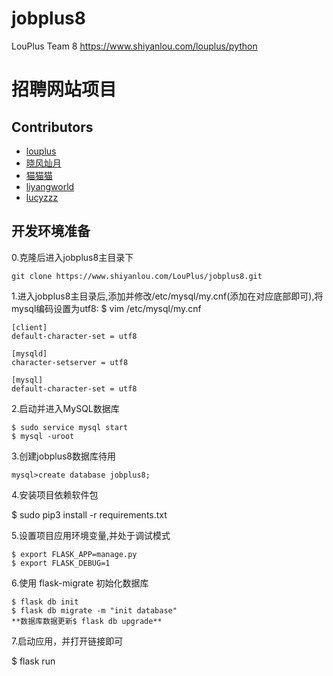 # jobplus8
LouPlus Team 8 https://www.shiyanlou.com/louplus/python

# 招聘网站项目

## Contributors

* [louplus](https://github.com/louplus)
* [晓风灿月](https://github.com/chencancool)
* [猫猫猫](https://github.com/44cat)
* [liyangworld](https://github.com/liyangworld)
* [lucyzzz](https://github.com/lucyzzz)

## 开发环境准备
0.克隆后进入jobplus8主目录下
```
git clone https://www.shiyanlou.com/LouPlus/jobplus8.git
```

1.进入jobplus8主目录后,添加并修改/etc/mysql/my.cnf(添加在对应底部即可),将mysql编码设置为utf8:
$ vim /etc/mysql/my.cnf
```
[client]
default-character-set = utf8

[mysqld]
character-setserver = utf8

[mysql]
default-character-set = utf8
```
2.启动并进入MySQL数据库
```
$ sudo service mysql start
$ mysql -uroot
```
3.创建jobplus8数据库待用
```
mysql>create database jobplus8;
```
4.安装项目依赖软件包

$ sudo pip3 install -r requirements.txt

5.设置项目应用环境变量,并处于调试模式
```
$ export FLASK_APP=manage.py
$ export FLASK_DEBUG=1
```
6.使用 flask-migrate 初始化数据库
```
$ flask db init
$ flask db migrate -m "init database"
**数据库数据更新$ flask db upgrade**
```
7.启动应用，并打开链接即可

$ flask run
